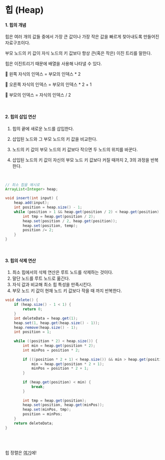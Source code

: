 # 힙 (Heap)

#### 1. 힙의 개념

힙은 여러 개의 값들 중에서 가장 큰 값이나 가장 작은 값을 빠르게 찾아내도록 만들어진 자료구조이다.

부모 노드의 키 값이 자식 노드의 키 값보다 항상 큰(혹은 작은) 이진 트리를 말한다.

힙은 이진트리기 때문에 배열을 사용해 나타낼 수 있다.

🎨 왼쪽 자식의 인덱스 = 부모의 인덱스 * 2

🎨 오른쪽 자식의 인덱스 = 부모의 인덱스 * 2 + 1

🎨 부모의 인덱스 = 자식의 인덱스 / 2

<br/>

#### 2. 힙의 삽입 연산

1. 힙의 끝에 새로운 노드를 삽입한다.

2. 삽입된 노드와 그 부모 노드의 키 값을 비교한다.

3. 노드의 키 값이 부모 노드의 키 값보다 작으면 두 노드의 위치를 바꾼다.
4. 삽입된 노드의 키 값이 자신의 부모 노드 키 값보다 커질 때까지 2, 3의 과정을 반복한다.

<br/>

```java
// 최소 힙을 예시로
ArrayList<Integer> heap;

void insert(int input) {
    heap.add(input);
    int position = heap.size() - 1;
    while (position > 1 && heap.get(position / 2) < heap.get(position)) {
        int tmp = heap.get(position / 2);
        heap.set(position / 2, heap.get(position));
        heap.set(position, temp);
        position /= 2;
    }
}
```

<br/>

#### 3. 힙의 삭제 연산

1. 최소 힙에서의 삭제 연산은 루트 노드를 삭제하는 것이다.
2. 말단 노드를 루트 노드로 옮긴다.
3. 자식 값과 비교해 최소 힙 특성을 만족시킨다.
4. 부모 노드 키 값이 현재 노드 키 값보다 작을 때 까지 반복한다.

```java
void delete() {
	if (heap.size() - 1 < 1) {
        return 0;
    }
    int deleteData = heap.get(1);
    heap.set(1, heap.get(heap.size() - 1));
    heap.remove(heap.size() - 1);
    int position = 1;
    
    while ((position * 2) < heap.size()) {
        int min = heap.get(position * 2);
        int minPos = position * 2;
        
        if (((position * 2 + 1) < heap.size()) && min > heap.get(position * 2 + 1)) {
            min = heap.get(position * 2 + 1);
            minPos = position * 2 + 1;
        }
        
        if (heap.get(position) < min) {
            break;
        }
        
        int tmp = heap.get(position);
        heap.set(position, heap.get(minPos));
        heap.set(minPos, tmp);
        position = minPos;
    }
    return deleteData;
}
```

<br/>

<br/>

힙 정렬은 [여기](https://github.com/kong0527/Self-Study-TIL/blob/master/%EC%A0%95%EB%A0%AC%20%EC%95%8C%EA%B3%A0%EB%A6%AC%EC%A6%98.md)에!